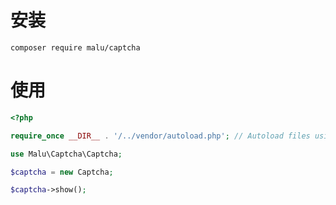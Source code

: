 # 安装

	composer require malu/captcha

# 使用

```php
<?php

require_once __DIR__ . '/../vendor/autoload.php'; // Autoload files using Composer autoload

use Malu\Captcha\Captcha;

$captcha = new Captcha;

$captcha->show();
```